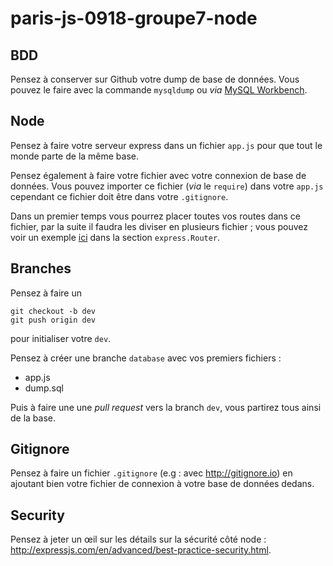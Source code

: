 # paris-js-0918-groupe7-node

## BDD

Pensez à conserver sur Github votre dump de base de données.
Vous pouvez le faire avec la commande `mysqldump` ou _via_ [MySQL Workbench](https://www.mysql.com/fr/products/workbench/).

## Node

Pensez à faire votre serveur express dans un fichier `app.js` pour que tout le monde parte de la même base. 

Pensez également à faire votre fichier avec votre connexion de base de données. Vous pouvez importer ce fichier (_via_ le `require`) dans votre `app.js` cependant ce fichier doit être dans votre `.gitignore`. 

Dans un premier temps vous pourrez placer toutes vos routes dans ce fichier, par la suite il faudra les diviser en plusieurs fichier ; vous pouvez voir un exemple [ici](http://expressjs.com/en/guide/routing.html) dans la section `express.Router`. 

## Branches

Pensez à faire un 
```
git checkout -b dev 
git push origin dev
``` 
pour initialiser votre `dev`. 

Pensez à créer une branche `database` avec vos premiers fichiers :
* app.js 
* dump.sql 

Puis à faire une une _pull_ _request_ vers la branch `dev`, vous partirez tous ainsi de la base.

## Gitignore

Pensez à faire un fichier `.gitignore` (e.g : avec http://gitignore.io) en ajoutant bien votre fichier de connexion à votre base de données dedans. 

## Security 

Pensez à jeter un œil sur les détails sur la sécurité côté node : http://expressjs.com/en/advanced/best-practice-security.html. 
